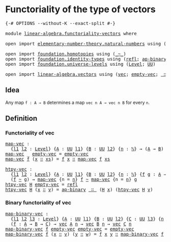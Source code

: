 # Functoriality of the type of vectors

<pre class="Agda"><a id="49" class="Symbol">{-#</a> <a id="53" class="Keyword">OPTIONS</a> <a id="61" class="Pragma">--without-K</a> <a id="73" class="Pragma">--exact-split</a> <a id="87" class="Symbol">#-}</a>

<a id="92" class="Keyword">module</a> <a id="99" href="linear-algebra.functoriality-vectors.html" class="Module">linear-algebra.functoriality-vectors</a> <a id="136" class="Keyword">where</a>

<a id="143" class="Keyword">open</a> <a id="148" class="Keyword">import</a> <a id="155" href="elementary-number-theory.natural-numbers.html" class="Module">elementary-number-theory.natural-numbers</a> <a id="196" class="Keyword">using</a> <a id="202" class="Symbol">(</a><a id="203" href="elementary-number-theory.natural-numbers.html#1530" class="Datatype">ℕ</a><a id="204" class="Symbol">)</a>

<a id="207" class="Keyword">open</a> <a id="212" class="Keyword">import</a> <a id="219" href="foundation.homotopies.html" class="Module">foundation.homotopies</a> <a id="241" class="Keyword">using</a> <a id="247" class="Symbol">(</a><a id="248" href="foundation-core.homotopies.html#1249" class="Function Operator">_~_</a><a id="251" class="Symbol">)</a>
<a id="253" class="Keyword">open</a> <a id="258" class="Keyword">import</a> <a id="265" href="foundation.identity-types.html" class="Module">foundation.identity-types</a> <a id="291" class="Keyword">using</a> <a id="297" class="Symbol">(</a><a id="298" href="foundation-core.identity-types.html#1820" class="InductiveConstructor">refl</a><a id="302" class="Symbol">;</a> <a id="304" href="foundation-core.identity-types.html#7942" class="Function">ap-binary</a><a id="313" class="Symbol">)</a>
<a id="315" class="Keyword">open</a> <a id="320" class="Keyword">import</a> <a id="327" href="foundation.universe-levels.html" class="Module">foundation.universe-levels</a> <a id="354" class="Keyword">using</a> <a id="360" class="Symbol">(</a><a id="361" href="Agda.Primitive.html#597" class="Postulate">Level</a><a id="366" class="Symbol">;</a> <a id="368" href="foundation-core.universe-levels.html#235" class="Primitive">UU</a><a id="370" class="Symbol">)</a>

<a id="373" class="Keyword">open</a> <a id="378" class="Keyword">import</a> <a id="385" href="linear-algebra.vectors.html" class="Module">linear-algebra.vectors</a> <a id="408" class="Keyword">using</a> <a id="414" class="Symbol">(</a><a id="415" href="linear-algebra.vectors.html#472" class="Datatype">vec</a><a id="418" class="Symbol">;</a> <a id="420" href="linear-algebra.vectors.html#518" class="InductiveConstructor">empty-vec</a><a id="429" class="Symbol">;</a> <a id="431" href="linear-algebra.vectors.html#545" class="InductiveConstructor Operator">_∷_</a><a id="434" class="Symbol">)</a>
</pre>
## Idea

Any map `f : A → B` determines a map `vec n A → vec n B` for every `n`.

## Definition

### Functoriality of vec

<pre class="Agda"><a id="map-vec"></a><a id="572" href="linear-algebra.functoriality-vectors.html#572" class="Function">map-vec</a> <a id="580" class="Symbol">:</a>
  <a id="584" class="Symbol">{</a><a id="585" href="linear-algebra.functoriality-vectors.html#585" class="Bound">l1</a> <a id="588" href="linear-algebra.functoriality-vectors.html#588" class="Bound">l2</a> <a id="591" class="Symbol">:</a> <a id="593" href="Agda.Primitive.html#597" class="Postulate">Level</a><a id="598" class="Symbol">}</a> <a id="600" class="Symbol">{</a><a id="601" href="linear-algebra.functoriality-vectors.html#601" class="Bound">A</a> <a id="603" class="Symbol">:</a> <a id="605" href="foundation-core.universe-levels.html#235" class="Primitive">UU</a> <a id="608" href="linear-algebra.functoriality-vectors.html#585" class="Bound">l1</a><a id="610" class="Symbol">}</a> <a id="612" class="Symbol">{</a><a id="613" href="linear-algebra.functoriality-vectors.html#613" class="Bound">B</a> <a id="615" class="Symbol">:</a> <a id="617" href="foundation-core.universe-levels.html#235" class="Primitive">UU</a> <a id="620" href="linear-algebra.functoriality-vectors.html#588" class="Bound">l2</a><a id="622" class="Symbol">}</a> <a id="624" class="Symbol">{</a><a id="625" href="linear-algebra.functoriality-vectors.html#625" class="Bound">n</a> <a id="627" class="Symbol">:</a> <a id="629" href="elementary-number-theory.natural-numbers.html#1530" class="Datatype">ℕ</a><a id="630" class="Symbol">}</a> <a id="632" class="Symbol">→</a> <a id="634" class="Symbol">(</a><a id="635" href="linear-algebra.functoriality-vectors.html#601" class="Bound">A</a> <a id="637" class="Symbol">→</a> <a id="639" href="linear-algebra.functoriality-vectors.html#613" class="Bound">B</a><a id="640" class="Symbol">)</a> <a id="642" class="Symbol">→</a> <a id="644" href="linear-algebra.vectors.html#472" class="Datatype">vec</a> <a id="648" href="linear-algebra.functoriality-vectors.html#601" class="Bound">A</a> <a id="650" href="linear-algebra.functoriality-vectors.html#625" class="Bound">n</a> <a id="652" class="Symbol">→</a> <a id="654" href="linear-algebra.vectors.html#472" class="Datatype">vec</a> <a id="658" href="linear-algebra.functoriality-vectors.html#613" class="Bound">B</a> <a id="660" href="linear-algebra.functoriality-vectors.html#625" class="Bound">n</a>
<a id="662" href="linear-algebra.functoriality-vectors.html#572" class="Function">map-vec</a> <a id="670" class="Symbol">_</a> <a id="672" href="linear-algebra.vectors.html#518" class="InductiveConstructor">empty-vec</a> <a id="682" class="Symbol">=</a> <a id="684" href="linear-algebra.vectors.html#518" class="InductiveConstructor">empty-vec</a>
<a id="694" href="linear-algebra.functoriality-vectors.html#572" class="Function">map-vec</a> <a id="702" href="linear-algebra.functoriality-vectors.html#702" class="Bound">f</a> <a id="704" class="Symbol">(</a><a id="705" href="linear-algebra.functoriality-vectors.html#705" class="Bound">x</a> <a id="707" href="linear-algebra.vectors.html#545" class="InductiveConstructor Operator">∷</a> <a id="709" href="linear-algebra.functoriality-vectors.html#709" class="Bound">xs</a><a id="711" class="Symbol">)</a> <a id="713" class="Symbol">=</a> <a id="715" href="linear-algebra.functoriality-vectors.html#702" class="Bound">f</a> <a id="717" href="linear-algebra.functoriality-vectors.html#705" class="Bound">x</a> <a id="719" href="linear-algebra.vectors.html#545" class="InductiveConstructor Operator">∷</a> <a id="721" href="linear-algebra.functoriality-vectors.html#572" class="Function">map-vec</a> <a id="729" href="linear-algebra.functoriality-vectors.html#702" class="Bound">f</a> <a id="731" href="linear-algebra.functoriality-vectors.html#709" class="Bound">xs</a>

<a id="htpy-vec"></a><a id="735" href="linear-algebra.functoriality-vectors.html#735" class="Function">htpy-vec</a> <a id="744" class="Symbol">:</a>
  <a id="748" class="Symbol">{</a><a id="749" href="linear-algebra.functoriality-vectors.html#749" class="Bound">l1</a> <a id="752" href="linear-algebra.functoriality-vectors.html#752" class="Bound">l2</a> <a id="755" class="Symbol">:</a> <a id="757" href="Agda.Primitive.html#597" class="Postulate">Level</a><a id="762" class="Symbol">}</a> <a id="764" class="Symbol">{</a><a id="765" href="linear-algebra.functoriality-vectors.html#765" class="Bound">A</a> <a id="767" class="Symbol">:</a> <a id="769" href="foundation-core.universe-levels.html#235" class="Primitive">UU</a> <a id="772" href="linear-algebra.functoriality-vectors.html#749" class="Bound">l1</a><a id="774" class="Symbol">}</a> <a id="776" class="Symbol">{</a><a id="777" href="linear-algebra.functoriality-vectors.html#777" class="Bound">B</a> <a id="779" class="Symbol">:</a> <a id="781" href="foundation-core.universe-levels.html#235" class="Primitive">UU</a> <a id="784" href="linear-algebra.functoriality-vectors.html#752" class="Bound">l2</a><a id="786" class="Symbol">}</a> <a id="788" class="Symbol">{</a><a id="789" href="linear-algebra.functoriality-vectors.html#789" class="Bound">n</a> <a id="791" class="Symbol">:</a> <a id="793" href="elementary-number-theory.natural-numbers.html#1530" class="Datatype">ℕ</a><a id="794" class="Symbol">}</a> <a id="796" class="Symbol">{</a><a id="797" href="linear-algebra.functoriality-vectors.html#797" class="Bound">f</a> <a id="799" href="linear-algebra.functoriality-vectors.html#799" class="Bound">g</a> <a id="801" class="Symbol">:</a> <a id="803" href="linear-algebra.functoriality-vectors.html#765" class="Bound">A</a> <a id="805" class="Symbol">→</a> <a id="807" href="linear-algebra.functoriality-vectors.html#777" class="Bound">B</a><a id="808" class="Symbol">}</a> <a id="810" class="Symbol">→</a>
  <a id="814" class="Symbol">(</a><a id="815" href="linear-algebra.functoriality-vectors.html#797" class="Bound">f</a> <a id="817" href="foundation-core.homotopies.html#1249" class="Function Operator">~</a> <a id="819" href="linear-algebra.functoriality-vectors.html#799" class="Bound">g</a><a id="820" class="Symbol">)</a> <a id="822" class="Symbol">→</a> <a id="824" href="linear-algebra.functoriality-vectors.html#572" class="Function">map-vec</a> <a id="832" class="Symbol">{</a><a id="833" class="Argument">n</a> <a id="835" class="Symbol">=</a> <a id="837" href="linear-algebra.functoriality-vectors.html#789" class="Bound">n</a><a id="838" class="Symbol">}</a> <a id="840" href="linear-algebra.functoriality-vectors.html#797" class="Bound">f</a> <a id="842" href="foundation-core.homotopies.html#1249" class="Function Operator">~</a> <a id="844" href="linear-algebra.functoriality-vectors.html#572" class="Function">map-vec</a> <a id="852" class="Symbol">{</a><a id="853" class="Argument">n</a> <a id="855" class="Symbol">=</a> <a id="857" href="linear-algebra.functoriality-vectors.html#789" class="Bound">n</a><a id="858" class="Symbol">}</a> <a id="860" href="linear-algebra.functoriality-vectors.html#799" class="Bound">g</a>
<a id="862" href="linear-algebra.functoriality-vectors.html#735" class="Function">htpy-vec</a> <a id="871" href="linear-algebra.functoriality-vectors.html#871" class="Bound">H</a> <a id="873" href="linear-algebra.vectors.html#518" class="InductiveConstructor">empty-vec</a> <a id="883" class="Symbol">=</a> <a id="885" href="foundation-core.identity-types.html#1820" class="InductiveConstructor">refl</a>
<a id="890" href="linear-algebra.functoriality-vectors.html#735" class="Function">htpy-vec</a> <a id="899" href="linear-algebra.functoriality-vectors.html#899" class="Bound">H</a> <a id="901" class="Symbol">(</a><a id="902" href="linear-algebra.functoriality-vectors.html#902" class="Bound">x</a> <a id="904" href="linear-algebra.vectors.html#545" class="InductiveConstructor Operator">∷</a> <a id="906" href="linear-algebra.functoriality-vectors.html#906" class="Bound">v</a><a id="907" class="Symbol">)</a> <a id="909" class="Symbol">=</a> <a id="911" href="foundation-core.identity-types.html#7942" class="Function">ap-binary</a> <a id="921" href="linear-algebra.vectors.html#545" class="InductiveConstructor Operator">_∷_</a> <a id="925" class="Symbol">(</a><a id="926" href="linear-algebra.functoriality-vectors.html#899" class="Bound">H</a> <a id="928" href="linear-algebra.functoriality-vectors.html#902" class="Bound">x</a><a id="929" class="Symbol">)</a> <a id="931" class="Symbol">(</a><a id="932" href="linear-algebra.functoriality-vectors.html#735" class="Function">htpy-vec</a> <a id="941" href="linear-algebra.functoriality-vectors.html#899" class="Bound">H</a> <a id="943" href="linear-algebra.functoriality-vectors.html#906" class="Bound">v</a><a id="944" class="Symbol">)</a>
</pre>
### Binary functoriality of vec

<pre class="Agda"><a id="map-binary-vec"></a><a id="992" href="linear-algebra.functoriality-vectors.html#992" class="Function">map-binary-vec</a> <a id="1007" class="Symbol">:</a>
  <a id="1011" class="Symbol">{</a><a id="1012" href="linear-algebra.functoriality-vectors.html#1012" class="Bound">l1</a> <a id="1015" href="linear-algebra.functoriality-vectors.html#1015" class="Bound">l2</a> <a id="1018" href="linear-algebra.functoriality-vectors.html#1018" class="Bound">l3</a> <a id="1021" class="Symbol">:</a> <a id="1023" href="Agda.Primitive.html#597" class="Postulate">Level</a><a id="1028" class="Symbol">}</a> <a id="1030" class="Symbol">{</a><a id="1031" href="linear-algebra.functoriality-vectors.html#1031" class="Bound">A</a> <a id="1033" class="Symbol">:</a> <a id="1035" href="foundation-core.universe-levels.html#235" class="Primitive">UU</a> <a id="1038" href="linear-algebra.functoriality-vectors.html#1012" class="Bound">l1</a><a id="1040" class="Symbol">}</a> <a id="1042" class="Symbol">{</a><a id="1043" href="linear-algebra.functoriality-vectors.html#1043" class="Bound">B</a> <a id="1045" class="Symbol">:</a> <a id="1047" href="foundation-core.universe-levels.html#235" class="Primitive">UU</a> <a id="1050" href="linear-algebra.functoriality-vectors.html#1015" class="Bound">l2</a><a id="1052" class="Symbol">}</a> <a id="1054" class="Symbol">{</a><a id="1055" href="linear-algebra.functoriality-vectors.html#1055" class="Bound">C</a> <a id="1057" class="Symbol">:</a> <a id="1059" href="foundation-core.universe-levels.html#235" class="Primitive">UU</a> <a id="1062" href="linear-algebra.functoriality-vectors.html#1018" class="Bound">l3</a><a id="1064" class="Symbol">}</a> <a id="1066" class="Symbol">{</a><a id="1067" href="linear-algebra.functoriality-vectors.html#1067" class="Bound">n</a> <a id="1069" class="Symbol">:</a> <a id="1071" href="elementary-number-theory.natural-numbers.html#1530" class="Datatype">ℕ</a><a id="1072" class="Symbol">}</a>
  <a id="1076" class="Symbol">(</a><a id="1077" href="linear-algebra.functoriality-vectors.html#1077" class="Bound">f</a> <a id="1079" class="Symbol">:</a> <a id="1081" href="linear-algebra.functoriality-vectors.html#1031" class="Bound">A</a> <a id="1083" class="Symbol">→</a> <a id="1085" href="linear-algebra.functoriality-vectors.html#1043" class="Bound">B</a> <a id="1087" class="Symbol">→</a> <a id="1089" href="linear-algebra.functoriality-vectors.html#1055" class="Bound">C</a><a id="1090" class="Symbol">)</a> <a id="1092" class="Symbol">→</a> <a id="1094" href="linear-algebra.vectors.html#472" class="Datatype">vec</a> <a id="1098" href="linear-algebra.functoriality-vectors.html#1031" class="Bound">A</a> <a id="1100" href="linear-algebra.functoriality-vectors.html#1067" class="Bound">n</a> <a id="1102" class="Symbol">→</a> <a id="1104" href="linear-algebra.vectors.html#472" class="Datatype">vec</a> <a id="1108" href="linear-algebra.functoriality-vectors.html#1043" class="Bound">B</a> <a id="1110" href="linear-algebra.functoriality-vectors.html#1067" class="Bound">n</a> <a id="1112" class="Symbol">→</a> <a id="1114" href="linear-algebra.vectors.html#472" class="Datatype">vec</a> <a id="1118" href="linear-algebra.functoriality-vectors.html#1055" class="Bound">C</a> <a id="1120" href="linear-algebra.functoriality-vectors.html#1067" class="Bound">n</a>
<a id="1122" href="linear-algebra.functoriality-vectors.html#992" class="Function">map-binary-vec</a> <a id="1137" href="linear-algebra.functoriality-vectors.html#1137" class="Bound">f</a> <a id="1139" href="linear-algebra.vectors.html#518" class="InductiveConstructor">empty-vec</a> <a id="1149" href="linear-algebra.vectors.html#518" class="InductiveConstructor">empty-vec</a> <a id="1159" class="Symbol">=</a> <a id="1161" href="linear-algebra.vectors.html#518" class="InductiveConstructor">empty-vec</a>
<a id="1171" href="linear-algebra.functoriality-vectors.html#992" class="Function">map-binary-vec</a> <a id="1186" href="linear-algebra.functoriality-vectors.html#1186" class="Bound">f</a> <a id="1188" class="Symbol">(</a><a id="1189" href="linear-algebra.functoriality-vectors.html#1189" class="Bound">x</a> <a id="1191" href="linear-algebra.vectors.html#545" class="InductiveConstructor Operator">∷</a> <a id="1193" href="linear-algebra.functoriality-vectors.html#1193" class="Bound">v</a><a id="1194" class="Symbol">)</a> <a id="1196" class="Symbol">(</a><a id="1197" href="linear-algebra.functoriality-vectors.html#1197" class="Bound">y</a> <a id="1199" href="linear-algebra.vectors.html#545" class="InductiveConstructor Operator">∷</a> <a id="1201" href="linear-algebra.functoriality-vectors.html#1201" class="Bound">w</a><a id="1202" class="Symbol">)</a> <a id="1204" class="Symbol">=</a> <a id="1206" href="linear-algebra.functoriality-vectors.html#1186" class="Bound">f</a> <a id="1208" href="linear-algebra.functoriality-vectors.html#1189" class="Bound">x</a> <a id="1210" href="linear-algebra.functoriality-vectors.html#1197" class="Bound">y</a> <a id="1212" href="linear-algebra.vectors.html#545" class="InductiveConstructor Operator">∷</a> <a id="1214" href="linear-algebra.functoriality-vectors.html#992" class="Function">map-binary-vec</a> <a id="1229" href="linear-algebra.functoriality-vectors.html#1186" class="Bound">f</a> <a id="1231" href="linear-algebra.functoriality-vectors.html#1193" class="Bound">v</a> <a id="1233" href="linear-algebra.functoriality-vectors.html#1201" class="Bound">w</a>
</pre>